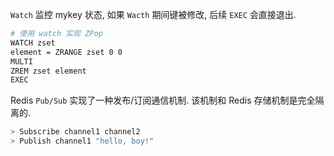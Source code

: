 `Watch` 监控 mykey 状态, 如果 `Wacth` 期间键被修改, 后续 `EXEC` 会直接退出.

```bash
# 使用 watch 实现 ZPop
WATCH zset
element = ZRANGE zset 0 0
MULTI
ZREM zset element
EXEC
```

Redis `Pub/Sub` 实现了一种发布/订阅通信机制. 该机制和 Redis 存储机制是完全隔离的.

```bash
> Subscribe channel1 channel2
> Publish channel1 "hello, boy!"
```
